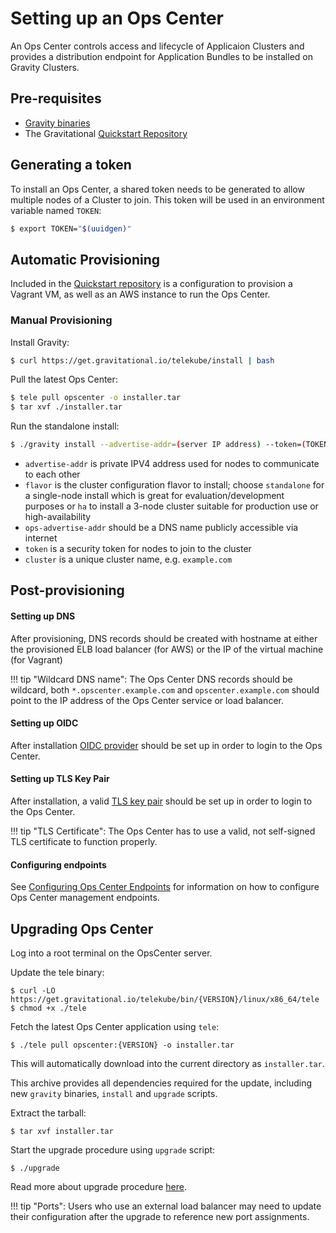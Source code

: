 # Setting up an Ops Center

An Ops Center controls access and lifecycle of Applicaion Clusters and provides a distribution endpoint
for Application Bundles to be installed on Gravity Clusters.

## Pre-requisites

 - [Gravity binaries](quickstart.md)
 - The Gravitational [Quickstart Repository](https://github.com/gravitational/quickstart)

## Generating a token

To install an Ops Center, a shared token needs to be generated to allow multiple nodes of a Cluster to join. This token will be used in an environment variable named `TOKEN`:

```bash
$ export TOKEN="$(uuidgen)"
```
## Automatic Provisioning

Included in the [Quickstart repository](https://github.com/gravitational/quickstart/tree/master/opscenter) is a configuration to provision a Vagrant VM, as well as an AWS instance to run the Ops Center.

### Manual Provisioning

Install Gravity:

```bash
$ curl https://get.gravitational.io/telekube/install | bash
```

Pull the latest Ops Center:

```bash
$ tele pull opscenter -o installer.tar
$ tar xvf ./installer.tar
```

Run the standalone install:

```bash
$ ./gravity install --advertise-addr=(server IP address) --token=(TOKEN) --flavor=(flavor) --cluster=(cluster name) --ops-advertise-addr=example.com:443
```

* `advertise-addr` is private IPV4 address used for nodes to communicate to each other
* `flavor` is the cluster configuration flavor to install; choose `standalone`
for a single-node install which is great for evaluation/development purposes or
`ha` to install a 3-node cluster suitable for production use or high-availability
* `ops-advertise-addr` should be a DNS name publicly accessible via internet
* `token` is a security token for nodes to join to the cluster
* `cluster` is a unique cluster name, e.g. `example.com`

## Post-provisioning

#### Setting up DNS

After provisioning, DNS records should be created with hostname at either the provisioned ELB load balancer (for AWS) or the IP of the virtual machine (for Vagrant)

!!! tip "Wildcard DNS name":
	  The Ops Center DNS records should be wildcard, both `*.opscenter.example.com` and `opscenter.example.com` should point to the IP address
	  of the Ops Center service or load balancer.

#### Setting up OIDC

After installation [OIDC provider](/cluster/#configuring-a-cluster) should be set up in order to login to the Ops Center.

#### Setting up TLS Key Pair

After installation, a valid [TLS key pair](/cluster/#configuring-tls-key-pair) should be set up in order to login to the Ops Center.

!!! tip "TLS Certificate":
    The Ops Center has to use a valid, not self-signed TLS certificate to function properly.

#### Configuring endpoints

See [Configuring Ops Center Endpoints](/cluster/#configuring-ops-center-endpoints)
for information on how to configure Ops Center management endpoints.

## Upgrading Ops Center

Log into a root terminal on the OpsCenter server.

Update the tele binary:

```
$ curl -LO https://get.gravitational.io/telekube/bin/{VERSION}/linux/x86_64/tele
$ chmod +x ./tele
```

Fetch the latest Ops Center application using `tele`:

```
$ ./tele pull opscenter:{VERSION} -o installer.tar
```

This will automatically download into the current directory as `installer.tar`.

This archive provides all dependencies required for the update, including new `gravity` binaries,
`install` and `upgrade` scripts.

Extract the tarball:

```
$ tar xvf installer.tar
```

Start the upgrade procedure using `upgrade` script:

```
$ ./upgrade
```

Read more about upgrade procedure [here](/cluster/#performing-upgrade).

!!! tip "Ports":
    Users who use an external load balancer may need to update their configuration after the upgrade to reference new port assignments.
